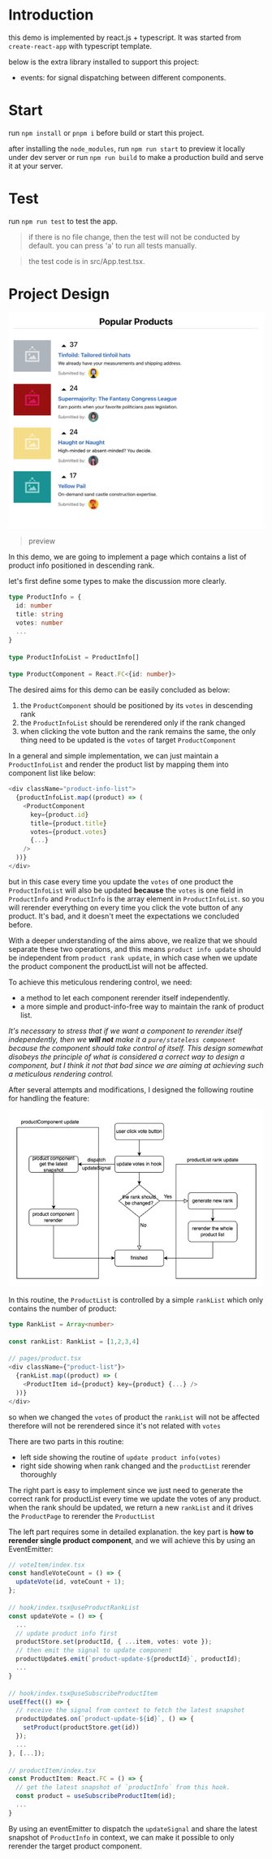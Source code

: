 # Introduction

this demo is implemented by react.js + typescript. It was started from `create-react-app` with typescript template.

below is the extra library installed to support this project:

- events: for signal dispatching between different components.

# Start

run `npm install` or `pnpm i` before build or start this project.

after installing the `node_modules`, run `npm run start` to preview it locally under dev server or run `npm run build` to make a production build and serve it at your server.

# Test

run `npm run test` to test the app.

> if there is no file change, then the test will not be conducted by default. you can press 'a' to run all tests manually.

> the test code is in src/App.test.tsx.

# Project Design

![preview](./images/preview.png)

> preview

In this demo, we are going to implement a page which contains a list of product info positioned in descending rank.

let's first define some types to make the discussion more clearly.

```typescript
type ProductInfo = {
  id: number
  title: string
  votes: number
  ...
}

type ProductInfoList = ProductInfo[]

type ProductComponent = React.FC<{id: number}>
```

The desired aims for this demo can be easily concluded as below:

1. the `ProductComponent` should be positioned by its `votes` in descending rank
2. the `ProductInfoList` should be rerendered only if the rank changed
3. when clicking the vote button and the rank remains the same, the only thing need to be updated is the `votes` of target `ProductComponent`

In a general and simple implementation, we can just maintain a `ProductInfoList` and render the product list by mapping them into component list like below:

```typescript
<div className="product-info-list">
  {productInfoList.map((product) => (
    <ProductComponent
      key={product.id}
      title={product.title}
      votes={product.votes}
      {...}
    />
  ))}
</div>
```

but in this case every time you update the `votes` of one product the `ProductInfoList` will also be updated **because** the `votes` is one field in `ProductInfo` and `ProductInfo` is the array element in `ProductInfoList`. so you will rerender everything on every time you click the vote button of any product. It's bad, and it doesn't meet the expectations we concluded before.

<!-- In this project, I made some optimization on reducing the render times of components. Currently there is no unnecessary rendering when you click the vote button of one product item, only the component you clicked will be rerendered during your interaction, and the whole list will not be rerendered **unless** the rank has changed. -->

With a deeper understanding of the aims above, we realize that we should separate these two operations, and this means `product info update` should be independent from `product rank update`, in which case when we update the product component the productList will not be affected.

To achieve this meticulous rendering control, we need:

- a method to let each component rerender itself independently.
- a more simple and product-info-free way to maintain the rank of product list.

_It's necessary to stress that if we want a component to rerender itself independently, then we **will not** make it a `pure/stateless component` because the component should take control of itself. This design somewhat disobeys the principle of what is considered a correct way to design a component, but I think it not that bad since we are aiming at achieving such a meticulous rendering control._

After several attempts and modifications, I designed the following routine for handling the feature:

![routine](./images/routine.png)

In this routine, the `ProductList` is controlled by a simple `rankList` which only contains the number of product:

```typescript
type RankList = Array<number>

const rankList: RankList = [1,2,3,4]

// pages/product.tsx
<div className={"product-list"}>
  {rankList.map((product) => (
    <ProductItem id={product} key={product} {...} />
  ))}
</div>
```

so when we changed the `votes` of product the `rankList` will not be affected therefore will not be rerendered since it's not related with `votes`

There are two parts in this routine:

- left side showing the routine of `update product info(votes)`
- right side showing when rank changed and the `productList` rerender thoroughly

The right part is easy to implement since we just need to generate the correct rank for productList every time we update the votes of any product. when the rank should be updated, we return a new `rankList` and it drives the `ProductPage` to rerender the `ProductList`

The left part requires some in detailed explanation. the key part is **how to rerender single product component**, and we will achieve this by using an EventEmitter:

```typescript
// voteItem/index.tsx
const handleVoteCount = () => {
  updateVote(id, voteCount + 1);
};

// hook/index.tsx@useProductRankList
const updateVote = () => {
  ...
  // update product info first
  productStore.set(productId, { ...item, votes: vote });
  // then emit the signal to update component
  productUpdate$.emit(`product-update-${productId}`, productId);
  ...
}

// hook/index.tsx@useSubscribeProductItem
useEffect(() => {
  // receive the signal from context to fetch the latest snapshot
  productUpdate$.on(`product-update-${id}`, () => {
    setProduct(productStore.get(id))
  });
  ...
}, [...]);

// productItem/index.tsx
const ProductItem: React.FC = () => {
  // get the latest snapshot of `productInfo` from this hook.
  const product = useSubscribeProductItem(id);
  ...
}
```

By using an eventEmitter to dispatch the `updateSignal` and share the latest snapshot of `ProductInfo` in context, we can make it possible to only rerender the target product component.
